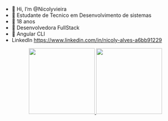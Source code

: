 - 👋 Hi, I’m @Nicolyvieira
- 🌱 Estudante de Tecnico em Desenvolvimento de sistemas 
- 🌱 18 anos
- 🌱 Desenvolvedora FullStack
- 🌱 Angular CLI
- LinkedIn https://www.linkedin.com/in/nicoly-alves-a6bb91229



<div align="center">
  <a href="https://github.com/Nicolyvieira">
  <img height="180em" src="https://github-readme-stats.vercel.app/api?username=Nicolyvieira&show_icons=true&theme=dracula&include_all_commits=true&count_private=true"/>
  <img height="180em" src="https://github-readme-stats.vercel.app/api/top-langs/?username=Nicolyvieira&layout=compact&langs_count=7&theme=dracula"/>
</div>
